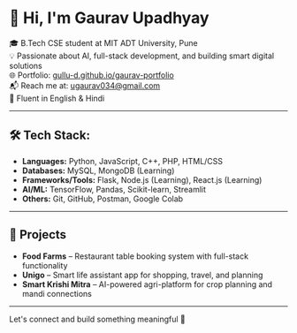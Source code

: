 # 👋 Hi, I'm Gaurav Upadhyay

🎓 B.Tech CSE student at MIT ADT University, Pune  
💡 Passionate about AI, full-stack development, and building smart digital solutions  
🌐 Portfolio: [gullu-d.github.io/gaurav-portfolio](https://gullu-d.github.io/gaurav-portfolio/)  
📬 Reach me at: ugaurav034@gmail.com  
📍 Fluent in English & Hindi

---

## 🛠️ Tech Stack:
- **Languages:** Python, JavaScript, C++, PHP, HTML/CSS
- **Databases:** MySQL, MongoDB (Learning)
- **Frameworks/Tools:** Flask, Node.js (Learning), React.js (Learning)
- **AI/ML:** TensorFlow, Pandas, Scikit-learn, Streamlit
- **Others:** Git, GitHub, Postman, Google Colab

---

## 🚀 Projects
- **Food Farms** – Restaurant table booking system with full-stack functionality  
- **Unigo** – Smart life assistant app for shopping, travel, and planning  
- **Smart Krishi Mitra** – AI-powered agri-platform for crop planning and mandi connections

---

Let's connect and build something meaningful 🚀

